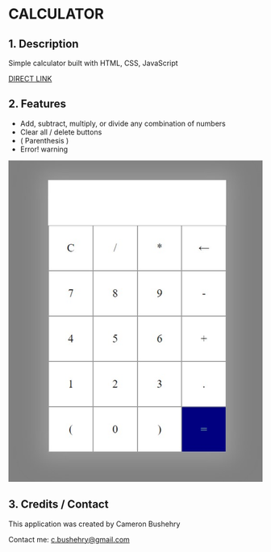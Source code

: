 # CALCULATOR

## 1. Description
Simple calculator built with HTML, CSS, JavaScript

[DIRECT LINK](https://cbushehry.github.io/calculator/)

## 2. Features
 * Add, subtract, multiply, or divide any combination of numbers
 * Clear all /  delete buttons
 * ( Parenthesis )
 * Error! warning

 ![](assets/images/calculator.jpg)

## 3. Credits / Contact
This application was created by Cameron Bushehry

Contact me: c.bushehry@gmail.com